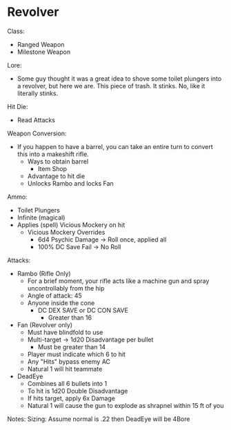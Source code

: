 # Revolver

Class:
* Ranged Weapon 
* Milestone Weapon

Lore:
* Some guy thought it was a great idea to shove some toilet plungers into a revolver, but here we are. This piece of trash. It stinks. No, like it literally stinks.

Hit Die:
* Read Attacks

Weapon Conversion:
* If you happen to have a barrel, you can take an entire turn to convert this into a makeshift rifle.
    * Ways to obtain barrel
        * Item Shop
    * Advantage to hit die
    * Unlocks Rambo and locks Fan

Ammo:
* Toilet Plungers
* Infinite (magical)
* Applies (spell) Vicious Mockery on hit
    * Vicious Mockery Overrides
        * 6d4 Psychic Damage -> Roll once, applied all
        * 100% DC Save Fail -> No Roll

Attacks:
* Rambo (Rifle Only)
    * For a brief moment, your rifle acts like a machine gun and spray uncontrollably from the hip
    * Angle of attack: 45
    * Anyone inside the cone
        * DC DEX SAVE or DC CON SAVE
          * Greater than 16
* Fan (Revolver only)
    * Must have blindfold to use
    * Multi-target -> 1d20 Disadvantage per bullet
        * Must be greater than 14
    * Player must indicate which 6 to hit
    * Any "Hits" bypass enemy AC
    * Natural 1 will hit teammate
* DeadEye
    * Combines all 6 bullets into 1
    * To hit is 1d20 Double Disadvantage
    * If hits target, apply 6x Damage
    * Natural 1 will cause the gun to explode as shrapnel within 15 ft of you

Notes:
Sizing: Assume normal is .22 then DeadEye will be 4Bore